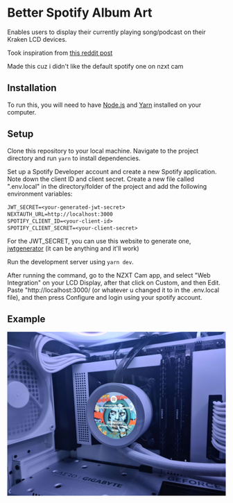 # Better Spotify Album Art

Enables users to display their currently playing song/podcast on their Kraken LCD devices.

Took inspiration from [this reddit post](https://www.reddit.com/r/NZXT/comments/po2bjy/made_a_concept_for_how_spotify_would_look_on_the/)

Made this cuz i didn't like the default spotify one on nzxt cam

## Installation

To run this, you will need to have [Node.js](https://nodejs.org/en) and [Yarn](https://yarnpkg.com/) installed on your computer.

## Setup

Clone this repository to your local machine.
Navigate to the project directory and run `yarn` to install dependencies.

Set up a Spotify Developer account and create a new Spotify application. Note down the client ID and client secret.
Create a new file called ".env.local" in the directory/folder of the project and add the following environment variables:

```
JWT_SECRET=<your-generated-jwt-secret>
NEXTAUTH_URL=http://localhost:3000
SPOTIFY_CLIENT_ID=<your-client-id>
SPOTIFY_CLIENT_SECRET=<your-client-secret>
```

For the JWT_SECRET, you can use this website to generate one, [jwtgenerator](https://www.javainuse.com/jwtgenerator) (it can be anything and it'll work)

Run the development server using `yarn dev`.

After running the command, go to the NZXT Cam app, and select "Web Integration" on your LCD Display, after that click on Custom, and then Edit.
Paste "http://localhost:3000/ (or whatever u changed it to in the .env.local file), and then press Configure and login using your spotify account.

## Example
![Alt 2](https://github.com/jedpep/Kraken-better-spotify/blob/main/20230924_151850.jpg?raw=true)
